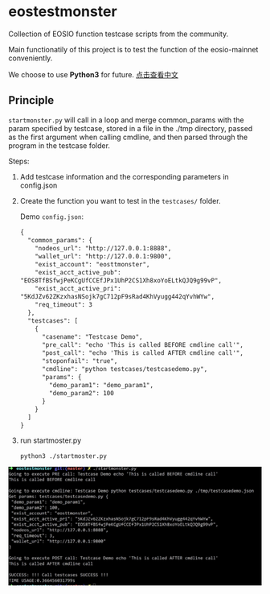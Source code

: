 # eostestmonster
Collection of EOSIO function testcase scripts from the community.

Main functionatily of this project is to test the function of the eosio-mainnet conveniently.

We choose to use **Python3** for future.
[点击查看中文](README_CN.md)

## Principle

`startmonster.py` will call in a loop and merge common_params with the param specified by testcase, stored in a file in the ./tmp directory, passed as the first argument when calling cmdline, and then parsed through the program in the testcase folder.

Steps:

1. Add testcase information and the corresponding parameters in config.json

2. Create the function you want to test in the `testcases/` folder.

   Demo `config.json`:

   ```
   {
     "common_params": {
       "nodeos_url": "http://127.0.0.1:8888",
       "wallet_url": "http://127.0.0.1:9800",
       "exist_account": "eosttmonster",
       "exist_acct_active_pub": "EOS8TfBSfwjPeKCgUfCCEfJPx1UhP2CS1Xh8xoYoELtkQJQ9g99vP",
       "exist_acct_active_pri": "5KdJZv62ZKzxhasNSojk7gC712pF9sRad4KhVyugg442qYvhWYw",
       "req_timeout": 3
     },
     "testcases": [
       {
         "casename": "Testcase Demo",
         "pre_call": "echo 'This is called BEFORE cmdline call'",
         "post_call": "echo 'This is called AFTER cmdline call'",
         "stoponfail": "true",
         "cmdline": "python testcases/testcasedemo.py",
         "params": {
           "demo_param1": "demo_param1",
           "demo_param2": 100
         }
       }
     ]
   }
   ```

3. run startmoster.py

   ```
   python3 ./startmoster.py
   ```

![image](./image/startmonster.png)
